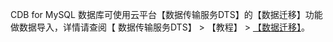 CDB for MySQL 数据库可使用云平台【数据传输服务DTS】的【数据迁移】功能做数据导入，详情请查阅【 数据传输服务DTS】 > 【教程】 > <a href="/document/product/571/8710" target="_blank">【数据迁移】</a>。



